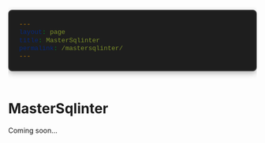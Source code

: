 ```yaml
---
layout: page
title: MasterSqlinter
permalink: /mastersqlinter/
---
```


<style>
/* Code styling - Terminal look */
pre {
  background-color: #1e1e1e !important;
  color: #ffffff !important;
  border: 2px solid #333 !important;
  border-radius: 8px !important;
  padding: 20px !important;
  margin: 20px 0 !important;
  overflow-x: auto !important;
  max-width: 100% !important;
  font-family: 'Courier New', Consolas, Monaco, monospace !important;
  font-size: 14px !important;
  line-height: 1.4 !important;
  box-shadow: 0 4px 12px rgba(0,0,0,0.3) !important;
}

pre code {
  background-color: transparent !important;
  color: #ffffff !important;
  padding: 0 !important;
  border: none !important;
  word-wrap: break-word !important;
  overflow-wrap: break-word !important;
}

/* Inline code styling */
code {
  background-color: #2d2d2d !important;
  color: #ffffff !important;
  padding: 2px 6px !important;
  border-radius: 4px !important;
  font-family: 'Courier New', Consolas, Monaco, monospace !important;
  font-size: 13px !important;
  word-wrap: break-word;
  overflow-wrap: break-word;
}

/* Syntax highlighting for Go code */
pre code .keyword { color: #569cd6 !important; }
pre code .string { color: #ce9178 !important; }
pre code .comment { color: #6a9955 !important; }
pre code .function { color: #dcdcaa !important; }
pre code .type { color: #4ec9b0 !important; }
</style>

# MasterSqlinter

Coming soon...